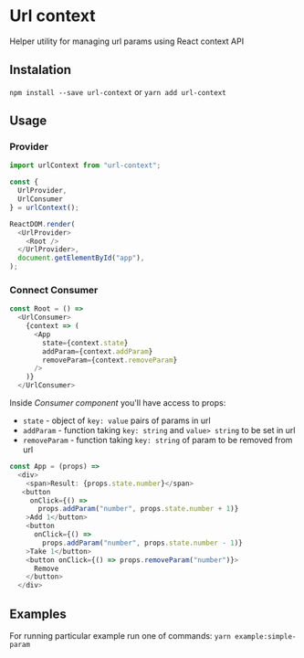 # Url context
Helper utility for managing url params using React context API

## Instalation
`npm install --save url-context`
or
`yarn add url-context`

## Usage
### Provider
```javascript
import urlContext from "url-context";

const {
  UrlProvider,
  UrlConsumer
} = urlContext();

ReactDOM.render(
  <UrlProvider>
    <Root />
  </UrlProvider>,
  document.getElementById("app"),
);

```

### Connect Consumer
```javascript
const Root = () =>
  <UrlConsumer>
    {context => (
      <App
        state={context.state}
        addParam={context.addParam}
        removeParam={context.removeParam}
      />
    )}
  </UrlConsumer>
```
Inside _Consumer component_ you'll have access to props:
- `state` - object of `key: value` pairs of params in url
- `addParam` - function taking `key: string` and `value> string` to be set in url
- `removeParam` - function taking `key: string` of param to be removed from url
```javascript
const App = (props) =>
  <div>
    <span>Result: {props.state.number}</span>
   <button
     onClick={() =>
       props.addParam("number", props.state.number + 1)}
    >Add 1</button>
    <button
      onClick={() =>
        props.addParam("number", props.state.number - 1)}
    >Take 1</button>
    <button onClick={() => props.removeParam("number")}>
      Remove
    </button>
  </div>
```

## Examples
For running particular example run one of commands:
`yarn example:simple-param`
